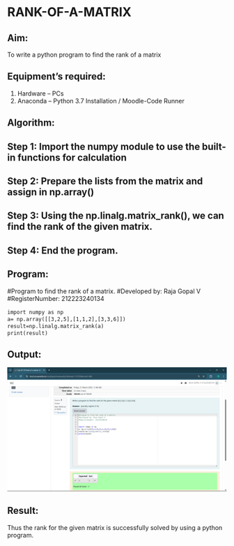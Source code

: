 # RANK-OF-A-MATRIX
## Aim:
To write a python program to find the rank of a matrix
## Equipment’s required:
1. 	Hardware – PCs
2. 	Anaconda – Python 3.7 Installation / Moodle-Code Runner
## Algorithm:
## Step 1: Import the numpy module to use the built-in functions for calculation
## Step 2: Prepare the lists from the matrix and assign in np.array()
## Step 3: Using the np.linalg.matrix_rank(), we can find the rank of the given matrix.
## Step 4: End the program.
## Program:
#Program to find the rank of a matrix.
#Developed by: Raja Gopal V 
#RegisterNumber: 212223240134
```
import numpy as np
a= np.array([[3,2,5],[1,1,2],[3,3,6]])
result=np.linalg.matrix_rank(a)
print(result)
```
## Output:
![alt text](<Screenshot 2025-03-28 114925.png>)

## Result:
Thus the rank for the given matrix is successfully solved by  using a python program.

